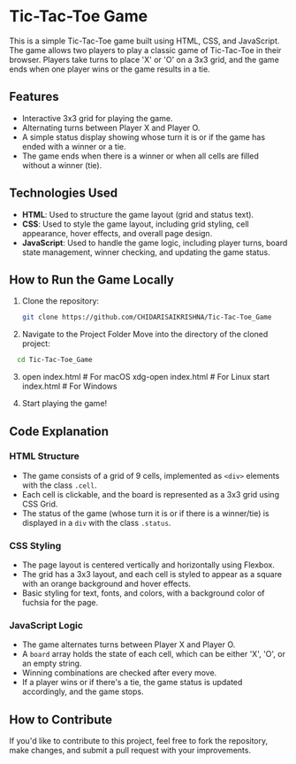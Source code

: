 # Tic-Tac-Toe Game

This is a simple Tic-Tac-Toe game built using HTML, CSS, and JavaScript. The game allows two players to play a classic game of Tic-Tac-Toe in their browser. Players take turns to place 'X' or 'O' on a 3x3 grid, and the game ends when one player wins or the game results in a tie.

## Features

- Interactive 3x3 grid for playing the game.
- Alternating turns between Player X and Player O.
- A simple status display showing whose turn it is or if the game has ended with a winner or a tie.
- The game ends when there is a winner or when all cells are filled without a winner (tie).

## Technologies Used

- **HTML**: Used to structure the game layout (grid and status text).
- **CSS**: Used to style the game layout, including grid styling, cell appearance, hover effects, and overall page design.
- **JavaScript**: Used to handle the game logic, including player turns, board state management, winner checking, and updating the game status.

## How to Run the Game Locally

1. Clone the repository:
    ```bash
   git clone https://github.com/CHIDARISAIKRISHNA/Tic-Tac-Toe_Game
    ```
2. Navigate to the Project Folder
Move into the directory of the cloned project:
```bash
  cd Tic-Tac-Toe_Game
```
3. open index.html  # For macOS
xdg-open index.html  # For Linux
start index.html  # For Windows

4. Start playing the game!

## Code Explanation

### HTML Structure

- The game consists of a grid of 9 cells, implemented as `<div>` elements with the class `.cell`.
- Each cell is clickable, and the board is represented as a 3x3 grid using CSS Grid.
- The status of the game (whose turn it is or if there is a winner/tie) is displayed in a `div` with the class `.status`.

### CSS Styling

- The page layout is centered vertically and horizontally using Flexbox.
- The grid has a 3x3 layout, and each cell is styled to appear as a square with an orange background and hover effects.
- Basic styling for text, fonts, and colors, with a background color of fuchsia for the page.

### JavaScript Logic

- The game alternates turns between Player X and Player O.
- A `board` array holds the state of each cell, which can be either 'X', 'O', or an empty string.
- Winning combinations are checked after every move.
- If a player wins or if there's a tie, the game status is updated accordingly, and the game stops.

## How to Contribute

If you'd like to contribute to this project, feel free to fork the repository, make changes, and submit a pull request with your improvements.

